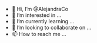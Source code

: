 - 👋 Hi, I’m @AlejandraCo
- 👀 I’m interested in ...
- 🌱 I’m currently learning ...
- 💞️ I’m looking to collaborate on ...
- 📫 How to reach me ...

<!---
AlejandraCo/AlejandraCo is a ✨ special ✨ repository because its `README.md` (this file) appears on your GitHub profile.
You can click the Preview link to take a look at your changes.
--->
